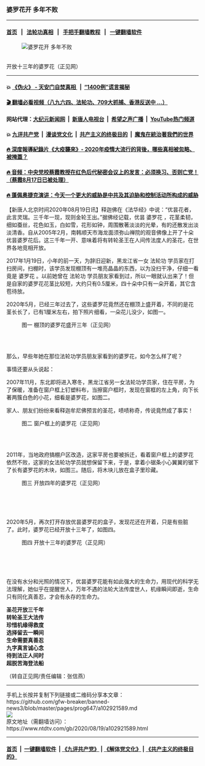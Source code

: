 ### 婆罗花开 多年不败
------------------------

#### [首页](https://github.com/gfw-breaker/banned-news3/blob/master/README.md) &nbsp;&nbsp;|&nbsp;&nbsp; [法轮功真相](https://github.com/begood0513/basic/blob/master/README.md)  &nbsp;&nbsp;|&nbsp;&nbsp; [手把手翻墙教程](https://github.com/gfw-breaker/guides/wiki)  &nbsp;&nbsp;|&nbsp;&nbsp; [一键翻墙软件](https://github.com/gfw-breaker/nogfw/blob/master/README.md)  



<div><div class="featured_image">
 <figure>
  <img alt="婆罗花开 多年不败" src="https://i.ntdtv.com/assets/uploads/2020/08/2020-08-19_200351-800x450.jpg"/>
 </figure><br/>
 <span class="caption">
  开放十三年的婆罗花（正见网）
 </span>
</div>
</div><hr/>

#### 💥 [《伪火》 - 天安门自焚真相 ](http://141.164.51.119:10000/videos/blog/weihuo.html)&nbsp; |&nbsp; [“1400例”谎言揭秘  ](http://141.164.51.119:10000/videos/blog/jiexi1400.html)

#### [ 🎬  翻墙必看视频（八九六四、法轮功、709大抓捕、香港反送中 ...）](https://github.com/gfw-breaker/links/blob/master/banned.md)

#### 网站代理：[大纪元新闻网](http://167.172.10.89:10080/gb/) &nbsp;|&nbsp; [新唐人电视台](http://167.172.10.89:8808/gb/) &nbsp;|&nbsp; [希望之声广播](http://167.172.10.89/radio.html) &nbsp;|&nbsp; [YouTube热门频道](http://158.247.203.241/youtube.html)

#### 💥 [九评共产党](http://141.164.51.119:10000/videos/res/jiuping/)&nbsp; |&nbsp; [漫谈党文化](http://141.164.51.119:10000/videos/res/mtdwh/)&nbsp; |&nbsp; [共产主义的终极目的](http://141.164.51.119:10000/videos/res/zjmd/)&nbsp; |&nbsp; [魔鬼在統治著我們的世界](http://141.164.51.119:10000/videos/res/TheSpecter/)  

#### [ 🔥  深度報導紀錄片《大疫襲來》- 2020年疫情大流行的背後，哪些真相被忽略、被掩蓋？](http://141.164.51.119:10000/videos/news/../corona/index.html)

#### [ 🔥  音频：中央党校蔡霞教授在红色后代秘密会议上的发言：必须换习、否则亡党！（蔡霞8月17日已被处理）](http://141.164.51.119:10000/videos/news/caixia.html)

#### [ 🔥  蓬佩奥捷克演讲：今天一个更大的威胁是中共及其迫胁和控制活动所构成的威胁](http://141.164.51.119:10000/videos/news/pompeo6.html)

<div><div class="post_content" itemprop="articleBody">
 <p>
  【新唐人北京时间2020年08月19日讯】释迦佛在《法华经》中说：“优昙花者，此言灵瑞。三千年一现，现则金轮王出。”据佛经记载，优昙
  <ok href="https://www.ntdtv.com/gb/婆罗花.htm">
   婆罗花
  </ok>
  ，花茎柔韧，细如蚕丝，花色如玉，白如雪，花形如钟，周围散著淡淡的光晕，有的还散发出淡淡清香。自从2005年2月，南韩顺天市海龙面须弥山禅院的观音佛像上开了十朵优昙婆罗花后。这三千年一开、意味着将有转轮圣王在人间传法度人的圣花，在世界各地竞相开放。
 </p>
 <p>
  2017年1月19日，小年的前一天，为辞旧迎新，黑龙江省一女
  <ok href="https://www.ntdtv.com/gb/法轮功.htm">
   法轮功
  </ok>
  学员家在打扫房间，扫棚时，该学员发现棚顶有一堆亮晶晶的东西，以为没扫干净，仔细一看竟是
  <ok href="https://www.ntdtv.com/gb/婆罗花.htm">
   婆罗花
  </ok>
  。以前她曾在
  <ok href="https://www.ntdtv.com/gb/法轮功.htm">
   法轮功
  </ok>
  学员朋友家看到过，所以一眼就认出来了！但是自家的婆罗花花茎比较短，大约只有0.5厘米，四十朵中只有一朵开着，其它含苞待放。
 </p>
 <p>
  2020年5月，已经三年过去了，这些婆罗花竟然还在棚顶上盛开着，不同的是花茎长长了，已有1厘米左右，拍下照片细看，一朵花儿没少，如图一。
 </p>
 <figure class="wp-caption alignnone" id="attachment_102921593" style="width: 570px">
  <img alt="" class="size-full wp-image-102921593" src="https://i.ntdtv.com/assets/uploads/2020/08/2020-08-19_200503.jpg">
   <br/><figcaption class="wp-caption-text">
    图一 棚顶的婆罗花盛开三年（正见网）
   </figcaption><br/>
  </img>
 </figure><br/>
 <p>
  那么，早些年她在那位法轮功学员朋友家看到的婆罗花，如今怎么样了呢？
 </p>
 <p>
  事情还要从头说起：
 </p>
 <p>
  2007年11月，东北即将进入寒冬，黑龙江省另一女法轮功学员家，住在平房，为了保暖，准备在窗户框上钉塑料布，当擦窗户框时，发现在窗框的左上角，向下长著两簇白色的小花，细看是婆罗花，如图二。
 </p>
 <p>
  家人、朋友们纷纷来看释迦牟尼佛预言的圣花，啧啧称奇，传说竟然成了事实！
 </p>
 <figure class="wp-caption alignnone" id="attachment_102921592" style="width: 461px">
  <img alt="" class="size-full wp-image-102921592" src="https://i.ntdtv.com/assets/uploads/2020/08/2020-08-19_200441.jpg">
   <br/><figcaption class="wp-caption-text">
    图二  窗户框上的婆罗花（正见网）
   </figcaption><br/>
  </img>
 </figure><br/>
 <p>
  2011年，当地政府搞棚户区改造，这家平房也要被拆迁，看着窗户框上的婆罗花依然不败，这家的女法轮功学员就想保留下来，于是，拿着小锯条小心翼翼的锯下了长有婆罗花的木块，如图三。随后，将木块儿放在盒子里珍藏。
 </p>
 <p>
  <figure class="wp-caption alignnone" id="attachment_102921591" style="width: 458px">
   <img alt="" class="size-full wp-image-102921591" src="https://i.ntdtv.com/assets/uploads/2020/08/2020-08-19_200424.jpg"/>
   <br/><figcaption class="wp-caption-text">
    图三 开放四年的婆罗花（正见网）
   </figcaption><br/>
  </figure><br/>
  <br/>
  <br/>
  2020年5月，再次打开存放优昙婆罗花的盒子，发现花还在开着，只是有些脏了。此时，婆罗花已经开放十三年了，如图四。
 </p>
 <p>
  <figure class="wp-caption alignnone" id="attachment_102921590" style="width: 463px">
   <img alt="" class="size-full wp-image-102921590" src="https://i.ntdtv.com/assets/uploads/2020/08/2020-08-19_200410.jpg"/>
   <br/><figcaption class="wp-caption-text">
    图四 开放十三年的婆罗花（正见网）
   </figcaption><br/>
  </figure><br/>
  <br/>
  <br/>
  在没有水分和光照的情况下，优昙婆罗花能有如此强大的生命力，用现代的科学无法理解，她似乎在提醒世人，万年不遇的法轮大法传度世人，机缘瞬间即逝，生命只有同化真善忍，才会有永存的生命力。
 </p>
 <p>
  <strong>
   圣花开放三千年
   <br/>
   转轮圣王大法传
   <br/>
   珍惜机缘得救度
   <br/>
   选择留去一瞬间
   <br/>
   生命需要真善忍
   <br/>
   九字真言诚心念
   <br/>
   待到法正人间时
   <br/>
   超脱苦海登法船
  </strong>
 </p>
 <p>
  （转自正见网/责任编辑：张信燕）
 </p>
 <div class="single_ad">
 </div>
</div>
</div>
<hr/>
手机上长按并复制下列链接或二维码分享本文章：<br/>
https://github.com/gfw-breaker/banned-news3/blob/master/pages/prog647/a102921589.md <br/>
<a href='https://github.com/gfw-breaker/banned-news3/blob/master/pages/prog647/a102921589.md'><img src='https://github.com/gfw-breaker/banned-news3/blob/master/pages/prog647/a102921589.md.png'/></a> <br/>
原文地址（需翻墙访问）：https://www.ntdtv.com/gb/2020/08/19/a102921589.html


------------------------
#### [首页](https://github.com/gfw-breaker/banned-news3/blob/master/README.md) &nbsp;|&nbsp; [一键翻墙软件](https://github.com/gfw-breaker/nogfw/blob/master/README.md) &nbsp;| [《九评共产党》](https://github.com/gfw-breaker/9ping.md/blob/master/README.md#九评之一评共产党是什么) | [《解体党文化》](https://github.com/gfw-breaker/jtdwh.md/blob/master/README.md) | [《共产主义的终极目的》](https://github.com/gfw-breaker/gczydzjmd.md/blob/master/README.md)


<img src='http://gfw-breaker.win/banned-news3/pages/prog647/a102921589.md' width='0px' height='0px'/>